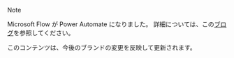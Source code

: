 > [!NOTE]
> Microsoft Flow が Power Automate になりました。 詳細については、この[ブログ](https://aka.ms/flow-now-pa)を参照してください。
> 
> このコンテンツは、今後のブランドの変更を反映して更新されます。
